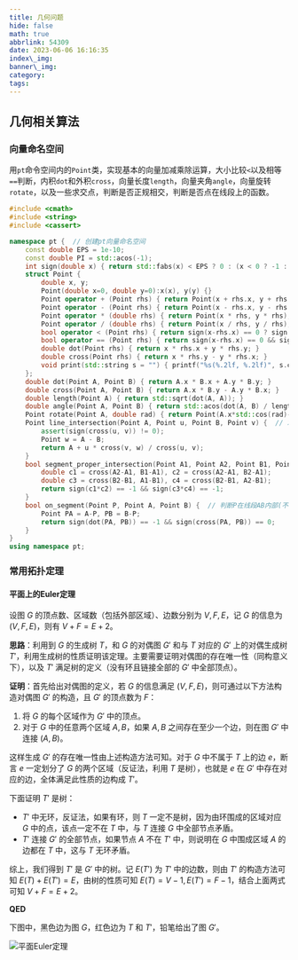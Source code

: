 ```yaml
---
title: 几何问题
hide: false
math: true
abbrlink: 54309
date: 2023-06-06 16:16:35
index\_img:
banner\_img:
category:
tags:
---
```


## 几何相关算法

### 向量命名空间

用`pt`命令空间内的`Point`类，实现基本的向量加减乘除运算，大小比较`<`以及相等`==`判断，内积`dot`和外积`cross`，向量长度`length`，向量夹角`angle`，向量旋转`rotate`，以及一些求交点，判断是否正规相交，判断是否点在线段上的函数。

```cpp
#include <cmath>
#include <string>
#include <cassert>

namespace pt {  // 创建pt向量命名空间
    const double EPS = 1e-10;
    const double PI = std::acos(-1);
    int sign(double x) { return std::fabs(x) < EPS ? 0 : (x < 0 ? -1 : 1); }
    struct Point {
        double x, y;
        Point(double x=0, double y=0):x(x), y(y) {}
        Point operator + (Point rhs) { return Point(x + rhs.x, y + rhs.y); }
        Point operator - (Point rhs) { return Point(x - rhs.x, y - rhs.y); }
        Point operator * (double rhs) { return Point(x * rhs, y * rhs); }
        Point operator / (double rhs) { return Point(x / rhs, y / rhs); }
        bool operator < (Point rhs) { return sign(x-rhs.x) == 0 ? sign(y-rhs.y) == -1 : x < rhs.x; }  // 可用于排序去重
        bool operator == (Point rhs) { return sign(x-rhs.x) == 0 && sign(y-rhs.y) == 0; }
        double dot(Point rhs) { return x * rhs.x + y * rhs.y; }
        double cross(Point rhs) { return x * rhs.y - y * rhs.x; }
        void print(std::string s = "") { printf("%s(%.2lf, %.2lf)", s.c_str(), x, y); }
    };
    double dot(Point A, Point B) { return A.x * B.x + A.y * B.y; }
    double cross(Point A, Point B) { return A.x * B.y - A.y * B.x; }
    double length(Point A) { return std::sqrt(dot(A, A)); }
    double angle(Point A, Point B) { return std::acos(dot(A, B) / length(A) / length(B)); }
    Point rotate(Point A, double rad) { return Point(A.x*std::cos(rad)-A.y*std::sin(rad), A.x*std::sin(rad)+A.y*std::cos(rad)); }
    Point line_intersection(Point A, Point u, Point B, Point v) {  // 求直线A+tu和B+tv的交点
        assert(sign(cross(u, v)) != 0);
        Point w = A - B;
        return A + u * cross(v, w) / cross(u, v);
    }
    bool segment_proper_intersection(Point A1, Point A2, Point B1, Point B2) {  // 判断线段A1A2是否与B1B2正规相交(不包含端点相交)
        double c1 = cross(A2-A1, B1-A1), c2 = cross(A2-A1, B2-A1);
        double c3 = cross(B2-B1, A1-B1), c4 = cross(B2-B1, A2-B1);
        return sign(c1*c2) == -1 && sign(c3*c4) == -1;
    }
    bool on_segment(Point P, Point A, Point B) {  // 判断P在线段AB内部(不包含端点)
        Point PA = A-P, PB = B-P;
        return sign(dot(PA, PB)) == -1 && sign(cross(PA, PB)) == 0;
    }
}
using namespace pt;
```

### 常用拓扑定理

#### 平面上的Euler定理

设图 $G$ 的顶点数、区域数（包括外部区域）、边数分别为 $V, F, E$，记 $G$ 的信息为 $(V,F,E)$，则有 $V+F = E+2$。

**思路**：利用到 $G$ 的生成树 $T$，和 $G$ 的对偶图 $G'$ 和与 $T$ 对应的 $G'$ 上的对偶生成树 $T'$，利用生成树的性质证明该定理。主要需要证明对偶图的存在唯一性（同构意义下），以及 $T'$ 满足树的定义（没有环且链接全部的 $G'$ 中全部顶点）。

**证明**：首先给出对偶图的定义，若 $G$ 的信息满足 $(V,F,E)$，则可通过以下方法构造对偶图 $G'$ 的构造，且 $G'$ 的顶点数为 $F$：

1. 将 $G$ 的每个区域作为 $G'$ 中的顶点。
2. 对于 $G$ 中的任意两个区域 $A,B$，如果 $A,B$ 之间存在至少一个边，则在图 $G'$ 中连接 $(A,B)$。

这样生成 $G'$ 的存在唯一性由上述构造方法可知。对于 $G$ 中不属于 $T$ 上的边 $e$，断言 $e$ 一定划分了 $G$ 的两个区域（反证法，利用 $T$ 是树），也就是 $e$ 在 $G'$ 中存在对应的边，全体满足此性质的边构成 $T'$。

下面证明 $T'$ 是树：

- $T'$ 中无环，反证法，如果有环，则 $T$ 一定不是树，因为由环围成的区域对应 $G$ 中的点，该点一定不在 $T$ 中，与 $T$ 连接 $G$ 中全部节点矛盾。
- $T'$ 连接 $G'$ 的全部节点，如果节点 $A$ 不在 $T'$ 中，则说明在 $G$ 中围成区域 $A$ 的边都在 $T$ 中，这与 $T$ 无环矛盾。

综上，我们得到 $T'$ 是 $G'$ 中的树。记 $E(T')$ 为 $T'$ 中的边数，则由 $T'$ 的构造方法可知 $E(T) + E(T') = E$，由树的性质可知 $E(T) = V-1, E(T') = F-1$，结合上面两式可知 $V+F=E+2$。

**QED**

下图中，黑色边为图 $G$，红色边为 $T$ 和 $T'$，铅笔给出了图 $G'$。

![平面Euler定理](/figures/geometry.assets/plane_Euler_theorem.jpg)
